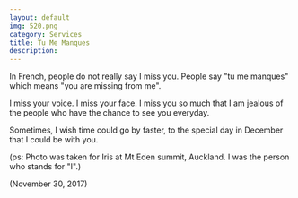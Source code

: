 ```yaml
---
layout: default
img: 520.png
category: Services
title: Tu Me Manques
description:
---
```

In French, people do not really say I miss you. People say "tu me manques" which means "you are missing from me".

I miss your voice. I miss your face. I miss you so much that I am jealous of the people who have the chance to see you everyday.

Sometimes, I wish time could go by faster, to the special day in December that I could be with you.

(ps: Photo was taken for Iris at Mt Eden summit, Auckland. I was the person who stands for "I".)

(November 30, 2017)
